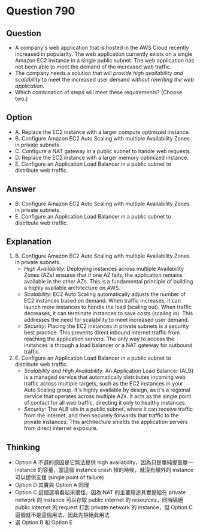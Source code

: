 # Question 790
## Question
* A company's web application that is hosted in the AWS Cloud recently increased in popularity. The web application currently exists on a single Amazon EC2 instance in a single public subnet. The web application has not been able to meet the demand of the increased web traffic.
* The company needs a solution that will *provide high availability and scalability* to meet the increased user demand *without rewriting the web application*.
* Which combination of steps will meet these requirements? (Choose two.) 

## Option
* A. Replace the EC2 instance with a larger compute optimized instance.
* B. Configure Amazon EC2 Auto Scaling with multiple Availability Zones in private subnets.
* C. Configure a NAT gateway in a public subnet to handle web requests.
* D. Replace the EC2 instance with a larger memory optimized instance.
* E. Configure an Application Load Balancer in a public subnet to distribute web traffic.

## Answer
* B. Configure Amazon EC2 Auto Scaling with multiple Availability Zones in private subnets.
* E. Configure an Application Load Balancer in a public subnet to distribute web traffic.

## Explanation
1. B. Configure Amazon EC2 Auto Scaling with multiple Availability Zones in private subnets.
   * *High Availability*: Deploying instances across multiple Availability Zones (AZs) ensures that if one AZ fails, the application remains available in the other AZs. This is a fundamental principle of building a highly available architecture on AWS.
   * *Scalability*: EC2 Auto Scaling automatically adjusts the number of EC2 instances based on demand. When traffic increases, it can launch more instances to handle the load (scaling out). When traffic decreases, it can terminate instances to save costs (scaling in). This addresses the need for scalability to meet increased user demand.
   * *Security*: Placing the EC2 instances in private subnets is a security best practice. This prevents direct inbound internet traffic from reaching the application servers. The only way to access the instances is through a load balancer or a NAT gateway for outbound traffic.
2. E. Configure an Application Load Balancer in a public subnet to distribute web traffic.
   * *Scalability and High Availability*: An Application Load Balancer (ALB) is a managed service that automatically distributes incoming web traffic across multiple targets, such as the EC2 instances in your Auto Scaling group. It's highly available by design, as it's a regional service that operates across multiple AZs. It acts as the single point of contact for all web traffic, directing it only to healthy instances.
   * *Security*: The ALB sits in a public subnet, where it can receive traffic from the internet, and then securely forwards that traffic to the private instances. This architecture shields the application servers from direct internet exposure.


## Thinking
* Option A 不選的原因是它無法提供 high availability，因為只是單純提高單一 instance 的容量，當這個 instance crash 掉的時候，就沒有額外的 instance 可以提供支援 (single point of failure)
* Option D 其實與 Option A 同理
* Option C 這個選項看起來很怪，因為 NAT 的主要用途其實是給在 private network 的 instance 可以存取 public internet 的 resources，同時隔絕 public internet 的 request 打到 private network 的 instance，但 Option C 這個就不是這個用法，因此先拒絕此用法
* 選 Option B 和 Option E